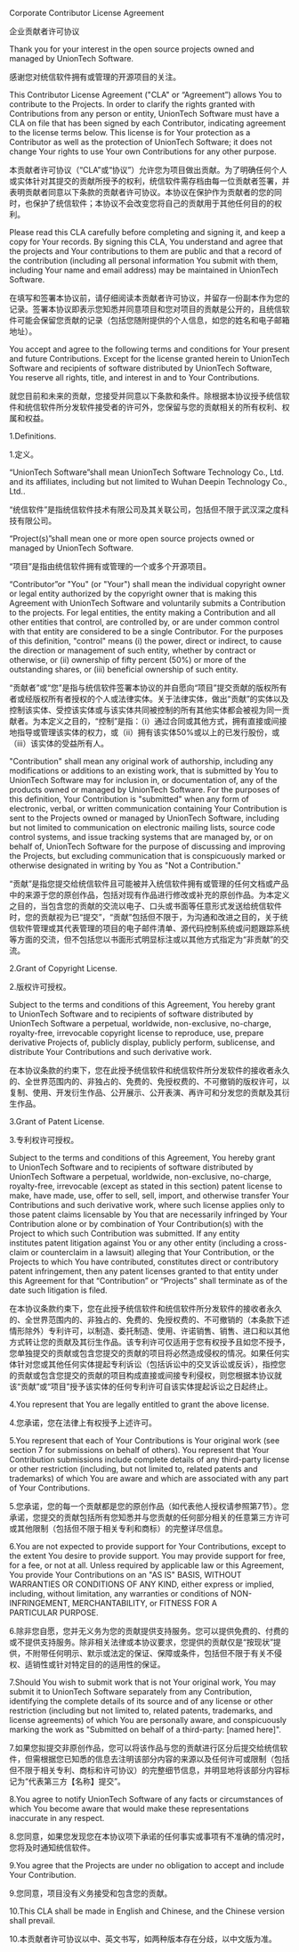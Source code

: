Corporate Contributor License Agreement

企业贡献者许可协议

Thank you for your interest in the open source projects owned and managed by UnionTech Software.

感谢您对统信软件拥有或管理的开源项目的关注。

This Contributor License Agreement ("CLA" or “Agreement”) allows You to contribute to the Projects. In order to clarify the rights granted with Contributions from any person or entity, UnionTech Software must have a CLA on file that has been signed by each Contributor, indicating agreement to the license terms below. This license is for Your protection as a Contributor as well as the protection of UnionTech Software; it does not change Your rights to use Your own Contributions for any other purpose.

本贡献者许可协议（“CLA”或“协议”）允许您为项目做出贡献。为了明确任何个人或实体针对其提交的贡献所授予的权利，统信软件需存档由每一位贡献者签署，并表明贡献者同意以下条款的贡献者许可协议。本协议在保护作为贡献者的您的同时，也保护了统信软件；本协议不会改变您将自己的贡献用于其他任何目的的权利。

Please read this CLA carefully before completing and signing it, and keep a copy for Your records. By signing this CLA, You understand and agree that the projects and Your contributions to them are public and that a record of the contribution (including all personal information You submit with them, including Your name and email address) may be maintained in UnionTech Software.

在填写和签署本协议前，请仔细阅读本贡献者许可协议，并留存一份副本作为您的记录。签署本协议即表示您知悉并同意项目和您对项目的贡献是公开的，且统信软件可能会保留您贡献的记录（包括您随附提供的个人信息，如您的姓名和电子邮箱地址）。

You accept and agree to the following terms and conditions for Your present and future Contributions. Except for the license granted herein to UnionTech Software and recipients of software distributed by UnionTech Software, You reserve all rights, title, and interest in and to Your Contributions.

就您目前和未来的贡献，您接受并同意以下条款和条件。除根据本协议授予统信软件和统信软件所分发软件接受者的许可外，您保留与您的贡献相关的所有权利、权属和权益。

1.Definitions.

1.定义。

“UnionTech Software”shall mean UnionTech Software Technology Co., Ltd. and its affiliates, including but not limited to Wuhan Deepin Technology Co., Ltd..

“统信软件”是指统信软件技术有限公司及其关联公司，包括但不限于武汉深之度科技有限公司。

“Project(s)”shall mean one or more open source projects owned or managed by UnionTech Software.

“项目”是指由统信软件拥有或管理的一个或多个开源项目。

“Contributor”or "You" (or "Your") shall mean the individual copyright owner or legal entity authorized by the copyright owner that is making this Agreement with UnionTech Software and voluntarily submits a Contribution to the projects. For legal entities, the entity making a Contribution and all other entities that control, are controlled by, or are under common control with that entity are considered to be a single Contributor. For the purposes of this definition, "control" means (i) the power, direct or indirect, to cause the direction or management of such entity, whether by contract or otherwise, or (ii) ownership of fifty percent (50%) or more of the outstanding shares, or (iii) beneficial ownership of such entity.

“贡献者”或“您”是指与统信软件签署本协议的并自愿向“项目”提交贡献的版权所有者或经版权所有者授权的个人或法律实体。关于法律实体，做出“贡献”的实体以及控制该实体、受控该实体或与该实体共同被控制的所有其他实体都会被视为同一贡献者。为本定义之目的，“控制”是指：（i）通过合同或其他方式，拥有直接或间接地指导或管理该实体的权力，或（ii）拥有该实体50%或以上的已发行股份，或（iii）该实体的受益所有人。

"Contribution" shall mean any original work of authorship, including any modifications or additions to an existing work, that is submitted by You to UnionTech Software may for inclusion in, or documentation of, any of the products owned or managed by UnionTech Software. For the purposes of this definition, Your Contribution is "submitted" when any form of electronic, verbal, or written communication containing Your Contribution is sent to the Projects owned or managed by UnionTech Software, including but not limited to communication on electronic mailing lists, source code control systems, and issue tracking systems that are managed by, or on behalf of, UnionTech Software for the purpose of discussing and improving the Projects, but excluding communication that is conspicuously marked or otherwise designated in writing by You as "Not a Contribution."

“贡献”是指您提交给统信软件且可能被并入统信软件拥有或管理的任何文档或产品中的来源于您的原创作品，包括对现有作品进行修改或补充的原创作品。为本定义之目的，当包含您的贡献的交流以电子、口头或书面等任意形式发送给统信软件时，您的贡献视为已“提交”，“贡献”包括但不限于，为沟通和改进之目的，关于统信软件管理或其代表管理的项目的电子邮件清单、源代码控制系统或问题跟踪系统等方面的交流，但不包括您以书面形式明显标注或以其他方式指定为“非贡献”的交流。

2.Grant of Copyright License.

2.版权许可授权。

Subject to the terms and conditions of this Agreement, You hereby grant to UnionTech Software and to recipients of software distributed by UnionTech Software a perpetual, worldwide, non-exclusive, no-charge, royalty-free, irrevocable copyright license to reproduce, use, prepare derivative Projects of, publicly display, publicly perform, sublicense, and distribute Your Contributions and such derivative work.

在本协议条款的约束下，您在此授予统信软件和统信软件所分发软件的接收者永久的、全世界范围内的、非独占的、免费的、免授权费的、不可撤销的版权许可，以复制、使用、开发衍生作品、公开展示、公开表演、再许可和分发您的贡献及其衍生作品。

3.Grant of Patent License.

3.专利权许可授权。

Subject to the terms and conditions of this Agreement, You hereby grant to UnionTech Software and to recipients of software distributed by UnionTech Software a perpetual, worldwide, non-exclusive, no-charge, royalty-free, irrevocable (except as stated in this section) patent license to make, have made, use, offer to sell, sell, import, and otherwise transfer Your Contributions and such derivative work, where such license applies only to those patent claims licensable by You that are necessarily infringed by Your Contribution alone or by combination of Your Contribution(s) with the Project to which such Contribution was submitted. If any entity institutes patent litigation against You or any other entity (including a cross-claim or counterclaim in a lawsuit) alleging that Your Contribution, or the Projects to which You have contributed, constitutes direct or contributory patent infringement, then any patent licenses granted to that entity under this Agreement for that “Contribution” or “Projects” shall terminate as of the date such litigation is filed.

在本协议条款约束下，您在此授予统信软件和统信软件所分发软件的接收者永久的、全世界范围内的、非独占的、免费的、免授权费的、不可撤销的（本条款下述情形除外）专利许可，以制造、委托制造、使用、许诺销售、销售、进口和以其他方式转让您的贡献及其衍生作品。该专利许可仅适用于您有权授予且如您不授予，您单独提交的贡献或包含您提交的贡献的项目将必然造成侵权的情况。如果任何实体针对您或其他任何实体提起专利诉讼（包括诉讼中的交叉诉讼或反诉），指控您的贡献或包含您提交的贡献的项目构成直接或间接专利侵权，则您根据本协议就该“贡献”或“项目”授予该实体的任何专利许可自该实体提起诉讼之日起终止。

4.You represent that You are legally entitled to grant the above license.

4.您承诺，您在法律上有权授予上述许可。

5.You represent that each of Your Contributions is Your original work (see section 7 for submissions on behalf of others). You represent that Your Contribution submissions include complete details of any third-party license or other restriction (including, but not limited to, related patents and trademarks) of which You are aware and which are associated with any part of Your Contributions.

5.您承诺，您的每一个贡献都是您的原创作品（如代表他人授权请参照第7节）。您承诺，您提交的贡献包括所有您知悉并与您贡献的任何部分相关的任意第三方许可或其他限制（包括但不限于相关专利和商标）的完整详尽信息。

6.You are not expected to provide support for Your Contributions, except to the extent You desire to provide support. You may provide support for free, for a fee, or not at all. Unless required by applicable law or this Agreement, You provide Your Contributions on an "AS IS" BASIS, WITHOUT WARRANTIES OR CONDITIONS OF ANY KIND, either express or implied, including, without limitation, any warranties or conditions of NON- INFRINGEMENT, MERCHANTABILITY, or FITNESS FOR A PARTICULAR PURPOSE.

6.除非您自愿，您并无义务为您的贡献提供支持服务。您可以提供免费的、付费的或不提供支持服务。除非相关法律或本协议要求，您提供的贡献仅是“按现状”提供，不附带任何明示、默示或法定的保证、保障或条件，包括但不限于有关不侵权、适销性或针对特定目的的适用性的保证。

7.Should You wish to submit work that is not Your original work, You may submit it to UnionTech Software separately from any Contribution, identifying the complete details of its source and of any license or other restriction (including but not limited to, related patents, trademarks, and license agreements) of which You are personally aware, and conspicuously marking the work as "Submitted on behalf of a third-party: [named here]".

7.如果您拟提交非原创作品，您可以将该作品与您的贡献进行区分后提交给统信软件，但需根据您已知悉的信息去注明该部分内容的来源以及任何许可或限制（包括但不限于相关专利、商标和许可协议）的完整细节信息，并明显地将该部分内容标记为“代表第三方【名称】提交”。

8.You agree to notify UnionTech Software of any facts or circumstances of which You become aware that would make these representations inaccurate in any respect.

8.您同意，如果您发现您在本协议项下承诺的任何事实或事项有不准确的情况时，您将及时通知统信软件。

9.You agree that the Projects are under no obligation to accept and include Your Contribution.

9.您同意，项目没有义务接受和包含您的贡献。

10.This CLA shall be made in English and Chinese, and the Chinese version shall prevail.

10.本贡献者许可协议以中、英文书写，如两种版本存在分歧，以中文版为准。

